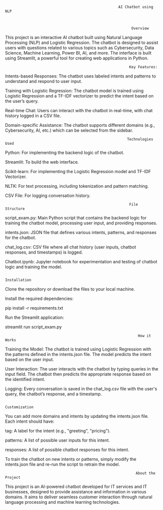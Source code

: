                                                         AI Chatbot using NLP

                                                        

                                                              Overview
                                                              
This project is an interactive AI chatbot built using Natural Language Processing (NLP) and Logistic Regression. The chatbot is designed to assist users with questions related to various topics such as Cybersecurity, Data Science, Machine Learning, Power BI, AI, and more. The interface is built using Streamlit, a powerful tool for creating web applications in Python.

                                                             Key Features:
                                                             
Intents-based Responses: The chatbot uses labeled intents and patterns to understand and respond to user input.

Training with Logistic Regression: The chatbot model is trained using Logistic Regression and a TF-IDF vectorizer to predict the intent based on the user’s query.

Real-time Chat: Users can interact with the chatbot in real-time, with chat history logged in a CSV file.

Domain-specific Assistance: The chatbot supports different domains (e.g., Cybersecurity, AI, etc.) which can be selected from the sidebar.

                                                            Technologies Used
                                                            
Python: For implementing the backend logic of the chatbot.

Streamlit: To build the web interface.

Scikit-learn: For implementing the Logistic Regression model and TF-IDF Vectorizer.

NLTK: For text processing, including tokenization and pattern matching.

CSV File: For logging conversation history.

                                                             File Structure
                                                             
script_exam.py: Main Python script that contains the backend logic for training the chatbot model, processing user input, and providing responses.

intents.json: JSON file that defines various intents, patterns, and responses for the chatbot.

chat_log.csv: CSV file where all chat history (user inputs, chatbot responses, and timestamps) is logged.

Chatbot.ipynb: Jupyter notebook for experimentation and testing of chatbot logic and training the model.

                                                                 Installation

Clone the repository or download the files to your local machine.

Install the required dependencies:



pip install -r requirements.txt

Run the Streamlit application:


streamlit run script_exam.py

                                                                 How it Works
                                                                 
Training the Model: The chatbot is trained using Logistic Regression with the patterns defined in the intents.json file. The model predicts the intent based on the user input.

User Interaction: The user interacts with the chatbot by typing queries in the input field. The chatbot then predicts the appropriate response based on the identified intent.

Logging: Every conversation is saved in the chat_log.csv file with the user's query, the chatbot’s response, and a timestamp.

                                                                Customization
                                                                
You can add more domains and intents by updating the intents.json file. Each intent should have:

tag: A label for the intent (e.g., "greeting", "pricing").

patterns: A list of possible user inputs for this intent.

responses: A list of possible chatbot responses for this intent.

To train the chatbot on new intents or patterns, simply modify the intents.json file and re-run the script to retrain the model.

                                                                About the Project
                                                                
This project is an AI-powered chatbot developed for IT services and IT businesses, designed to provide assistance and information in various domains. It aims to deliver seamless customer interaction through natural language processing and machine learning technologies.
